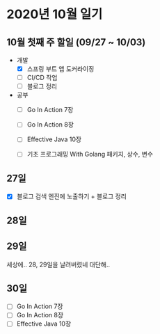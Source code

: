 # 2020년 10월 일기

## 10월 첫째 주 할일 (09/27 ~ 10/03)

- 개발
  - [x] 스프링 부트 앱 도커라이징
  - [ ] CI/CD 작업
  - [ ] 블로그 정리
- 공부
  - [ ] Go In Action 7장
  - [ ] Go In Action 8장
  - [ ] Effective Java 10장
  - [ ] 기초 프로그래밍 With Golang 패키지, 상수, 변수


## 27일

- [x] 블로그 검색 엔진에 노출하기 + 블로그 정리


## 28일

## 29일

세상에.. 28, 29일을 날려버렸네 대단해..

## 30일

- [ ] Go In Action 7장
- [ ] Go In Action 8장
- [ ] Effective Java 10장